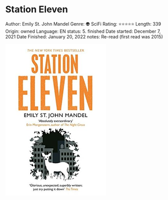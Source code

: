 # Station Eleven

Author: Emily St. John Mandel
Genre: 👽 SciFi
Rating: ⭐️⭐️⭐️⭐️⭐️
Length: 339
Origin: owned
Language: EN
status: 5. finished
Date started: December 7, 2021
Date Finished: January 20, 2022
notes: Re-read (first read was 2015)

![Untitled](Station%20Eleven%207e7513e045344250805cbfb79e0221f6/Untitled.png)